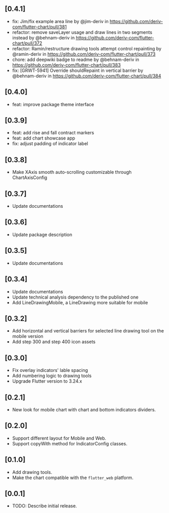 ## [0.4.1]

* fix: Jim/fix example area line by @jim-deriv in https://github.com/deriv-com/flutter-chart/pull/381
* refactor: remove saveLayer usage and draw lines in two segments instead by @behnam-deriv in https://github.com/deriv-com/flutter-chart/pull/372
* refactor: Ramin/restructure drawing tools attempt control repainting by @ramin-deriv in https://github.com/deriv-com/flutter-chart/pull/373
* chore: add deepwiki badge to readme by @behnam-deriv in https://github.com/deriv-com/flutter-chart/pull/383
* fix: [GRWT-5941] Override shouldRepaint in vertical barrier by @behnam-deriv in https://github.com/deriv-com/flutter-chart/pull/384

## [0.4.0]

* feat: improve package theme interface

## [0.3.9]

* feat: add rise and fall contract markers
* feat: add chart showcase app
* fix: adjust padding of indicator label

## [0.3.8]

* Make XAxis smooth auto-scrolling customizable through ChartAxisConfig

## [0.3.7]

* Update documentations 

## [0.3.6]

* Update package description 

## [0.3.5]

* Update documentations

## [0.3.4]

* Update documentations
* Update technical analysis dependency to the published one 
* Add LineDrawingMobile, a LineDrawing more suitable for mobile

## [0.3.2]

* Add horizontal and vertical barriers for selected line drawing tool on the mobile version
* Add step 300 and step 400 icon assets

## [0.3.0]

* Fix overlay indicators' lable spacing
* Add numbering logic to drawing tools
* Upgrade Flutter version to 3.24.x

## [0.2.1]

* New look for mobile chart with chart and bottom indicators dividers.

## [0.2.0]

* Support different layout for Mobile and Web.
* Support copyWith method for IndicatorConfig classes.

## [0.1.0]

* Add drawing tools.
* Make the chart compatible with the `flutter_web` platform.

## [0.0.1]

* TODO: Describe initial release.

